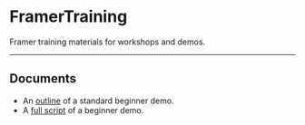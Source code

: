 # FramerTraining
Framer training materials for workshops and demos.

---

## Documents
- An [outline](https://www.getoutline.com/doc/beginner-demo-igAWeLnIrg) of a standard beginner demo.
- A [full script](https://docs.google.com/document/d/1AZF6sJfFpvzbOq7tDSwL775T8jVoGhrdN3UH92722D4/edit) of a beginner demo.
